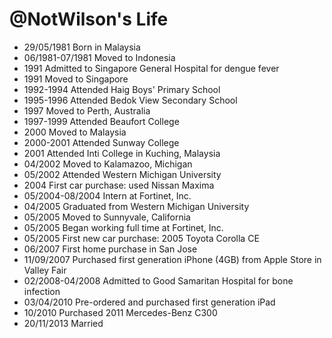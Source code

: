 @NotWilson's Life
===============

- 29/05/1981 Born in Malaysia
- 06/1981-07/1981 Moved to Indonesia
- 1991 Admitted to Singapore General Hospital for dengue fever
- 1991 Moved to Singapore
- 1992-1994 Attended Haig Boys' Primary School
- 1995-1996 Attended Bedok View Secondary School
- 1997 Moved to Perth, Australia
- 1997-1999 Attended Beaufort College
- 2000 Moved to Malaysia
- 2000-2001 Attended Sunway College
- 2001 Attended Inti College in Kuching, Malaysia
- 04/2002 Moved to Kalamazoo, Michigan
- 05/2002 Attended Western Michigan University
- 2004 First car purchase: used Nissan Maxima
- 05/2004-08/2004 Intern at Fortinet, Inc.
- 04/2005 Graduated from Western Michigan University
- 05/2005 Moved to Sunnyvale, California
- 05/2005 Began working full time at Fortinet, Inc.
- 05/2005 First new car purchase: 2005 Toyota Corolla CE
- 06/2007 First home purchase in San Jose
- 11/09/2007 Purchased first generation iPhone (4GB) from Apple Store in Valley Fair
- 02/2008-04/2008 Admitted to Good Samaritan Hospital for bone infection
- 03/04/2010 Pre-ordered and purchased first generation iPad
- 10/2010 Purchased 2011 Mercedes-Benz C300
- 20/11/2013 Married

